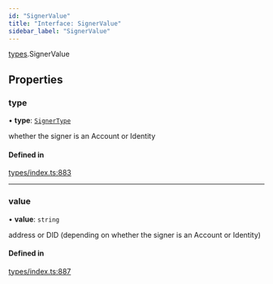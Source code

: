 ```yaml
---
id: "SignerValue"
title: "Interface: SignerValue"
sidebar_label: "SignerValue"
---
```


[types](../../../modules/Types/Types.md).SignerValue

## Properties

### type

• **type**: [`SignerType`](../../../enums/Types/SignerType/SignerType.md)

whether the signer is an Account or Identity

#### Defined in

[types/index.ts:883](https://github.com/PolymeshAssociation/polymesh-sdk/blob/2c78f6c34/src/types/index.ts#L883)

___

### value

• **value**: `string`

address or DID (depending on whether the signer is an Account or Identity)

#### Defined in

[types/index.ts:887](https://github.com/PolymeshAssociation/polymesh-sdk/blob/2c78f6c34/src/types/index.ts#L887)
